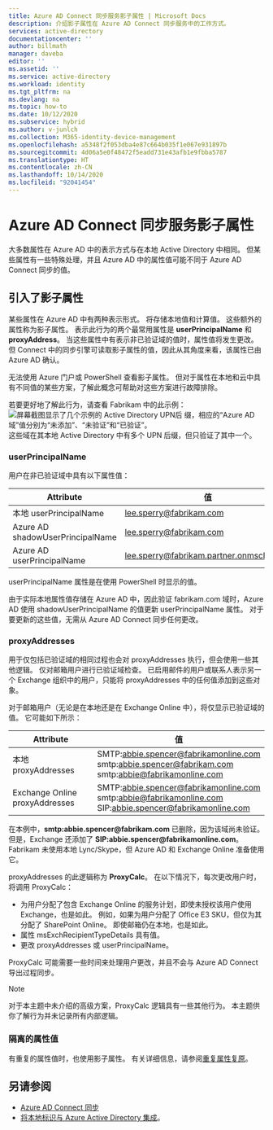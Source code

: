 ```yaml
---
title: Azure AD Connect 同步服务影子属性 | Microsoft Docs
description: 介绍影子属性在 Azure AD Connect 同步服务中的工作方式。
services: active-directory
documentationcenter: ''
author: billmath
manager: daveba
editor: ''
ms.assetid: ''
ms.service: active-directory
ms.workload: identity
ms.tgt_pltfrm: na
ms.devlang: na
ms.topic: how-to
ms.date: 10/12/2020
ms.subservice: hybrid
ms.author: v-junlch
ms.collection: M365-identity-device-management
ms.openlocfilehash: a5348f2f053dba4e87c664b035f1e067e931897b
ms.sourcegitcommit: 4d06a5e0f48472f5eadd731e43afb1e9fbba5787
ms.translationtype: HT
ms.contentlocale: zh-CN
ms.lasthandoff: 10/14/2020
ms.locfileid: "92041454"
---
```

# <a name="azure-ad-connect-sync-service-shadow-attributes"></a>Azure AD Connect 同步服务影子属性
大多数属性在 Azure AD 中的表示方式与在本地 Active Directory 中相同。 但某些属性有一些特殊处理，并且 Azure AD 中的属性值可能不同于 Azure AD Connect 同步的值。

## <a name="introducing-shadow-attributes"></a>引入了影子属性
某些属性在 Azure AD 中有两种表示形式。 将存储本地值和计算值。 这些额外的属性称为影子属性。 表示此行为的两个最常用属性是 **userPrincipalName** 和 **proxyAddress**。 当这些属性中有表示非已验证域的值时，属性值将发生更改。 但 Connect 中的同步引擎可读取影子属性的值，因此从其角度来看，该属性已由 Azure AD 确认。

无法使用 Azure 门户或 PowerShell 查看影子属性。 但对于属性在本地和云中具有不同值的某些方案，了解此概念可帮助对这些方案进行故障排除。

若要更好地了解此行为，请查看 Fabrikam 中的此示例：  
![屏幕截图显示了几个示例的 Active Directory UPN后 缀，相应的“Azure AD 域”值分别为“未添加”、“未验证”和“已验证”。](./media/how-to-connect-syncservice-shadow-attributes/domains.png)  
这些域在其本地 Active Directory 中有多个 UPN 后缀，但只验证了其中一个。

### <a name="userprincipalname"></a>userPrincipalName
用户在非已验证域中具有以下属性值：

| Attribute | 值 |
| --- | --- |
| 本地 userPrincipalName | lee.sperry@fabrikam.com |
| Azure AD shadowUserPrincipalName | lee.sperry@fabrikam.com |
| Azure AD userPrincipalName | lee.sperry@fabrikam.partner.onmschina.cn |

userPrincipalName 属性是在使用 PowerShell 时显示的值。

由于实际本地属性值存储在 Azure AD 中，因此验证 fabrikam.com 域时，Azure AD 使用 shadowUserPrincipalName 的值更新 userPrincipalName 属性。 对于要更新的这些值，无需从 Azure AD Connect 同步任何更改。

### <a name="proxyaddresses"></a>proxyAddresses
用于仅包括已验证域的相同过程也会对 proxyAddresses 执行，但会使用一些其他逻辑。 仅对邮箱用户进行已验证域检查。 已启用邮件的用户或联系人表示另一个 Exchange 组织中的用户，只能将 proxyAddresses 中的任何值添加到这些对象。

对于邮箱用户（无论是在本地还是在 Exchange Online 中），将仅显示已验证域的值。 它可能如下所示：

| Attribute | 值 |
| --- | --- |
| 本地 proxyAddresses | SMTP:abbie.spencer@fabrikamonline.com</br>smtp:abbie.spencer@fabrikam.com</br>smtp:abbie@fabrikamonline.com |
| Exchange Online proxyAddresses | SMTP:abbie.spencer@fabrikamonline.com</br>smtp:abbie@fabrikamonline.com</br>SIP:abbie.spencer@fabrikamonline.com |

在本例中，**smtp:abbie.spencer\@fabrikam.com** 已删除，因为该域尚未验证。 但是，Exchange 还添加了 **SIP:abbie.spencer\@fabrikamonline.com**。 Fabrikam 未使用本地 Lync/Skype，但 Azure AD 和 Exchange Online 准备使用它。

proxyAddresses 的此逻辑称为 **ProxyCalc**。 在以下情况下，每次更改用户时，将调用 ProxyCalc：

- 为用户分配了包含 Exchange Online 的服务计划，即使未授权该用户使用 Exchange，也是如此。 例如，如果为用户分配了 Office E3 SKU，但仅为其分配了 SharePoint Online。 即使邮箱仍在本地，也是如此。
- 属性 msExchRecipientTypeDetails 具有值。
- 更改 proxyAddresses 或 userPrincipalName。

ProxyCalc 可能需要一些时间来处理用户更改，并且不会与 Azure AD Connect 导出过程同步。

> [!NOTE]
> 对于本主题中未介绍的高级方案，ProxyCalc 逻辑具有一些其他行为。 本主题供你了解行为并未记录所有内部逻辑。

### <a name="quarantined-attribute-values"></a>隔离的属性值
有重复的属性值时，也使用影子属性。 有关详细信息，请参阅[重复属性复原](how-to-connect-syncservice-duplicate-attribute-resiliency.md)。

## <a name="see-also"></a>另请参阅
* [Azure AD Connect 同步](how-to-connect-sync-whatis.md)
* [将本地标识与 Azure Active Directory 集成](whatis-hybrid-identity.md)。

